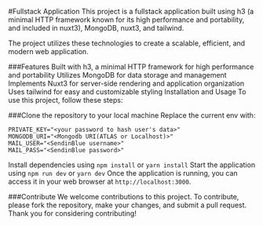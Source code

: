 #Fullstack Application
This project is a fullstack application built using h3 (a minimal HTTP framework known for its high performance and portability, and included in nuxt3), MongoDB, nuxt3, and tailwind.

The project utilizes these technologies to create a scalable, efficient, and modern web application.

###Features
Built with h3, a minimal HTTP framework for high performance and portability
Utilizes MongoDB for data storage and management
Implements Nuxt3 for server-side rendering and application organization
Uses tailwind for easy and customizable styling
Installation and Usage
To use this project, follow these steps:

###Clone the repository to your local machine
Replace the current env with:
```
PRIVATE_KEY="<your password to hash user's data>"
MONGODB_URI="<Mongodb URI(ATLAS or Localhost)>"
MAIL_USER="<SendinBlue username>"
MAIL_PASS="<SendinBlue password>"
```
Install dependencies using `npm install` or `yarn install`
Start the application using `npm run dev` or `yarn dev`
Once the application is running, you can access it in your web browser at `http://localhost:3000`.

###Contribute
We welcome contributions to this project. To contribute, please fork the repository, make your changes, and submit a pull request. Thank you for considering contributing!